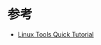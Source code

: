 
# 参考

- [Linux Tools Quick Tutorial](http://linuxtools-rst.readthedocs.org/zh_CN/latest/index.html)
